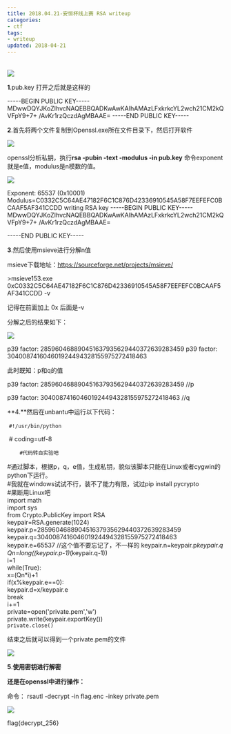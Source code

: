 ```yaml
---
title: 2018.04.21-安恒杯线上赛 RSA writeup
categories:
- ctf
tags:
- writeup
updated: 2018-04-21
---
```


###### 

<img src="{{ site.url }}/assets//blog_images/2018.04.21-安恒线上RSA-01.png"/>

 												



**1**.pub.key 打开之后就是这样的

-----BEGIN PUBLIC KEY-----
MDwwDQYJKoZIhvcNAQEBBQADKwAwKAIhAMAzLFxkrkcYL2wch21CM2kQVFpY9+7+
/AvKr1rzQczdAgMBAAE=
-----END PUBLIC KEY-----

**2**.首先将两个文件复制到Openssl.exe所在文件目录下，然后打开软件

<img src="{{ site.url }}/assets//blog_images/2018.04.21-安恒线上RSA-02.png"/>



openssl分析私钥，执行**rsa -pubin -text -modulus -in pub.key** 命令exponent就是e值，modulus是n模数的值。

<img src="{{ site.url }}/assets//blog_images/2018.04.21-安恒线上RSA-03.png"/>



Exponent: 65537 (0x10001)
Modulus=C0332C5C64AE47182F6C1C876D42336910545A58F7EEFEFC0BCAAF5AF341CCDD
writing RSA key
-----BEGIN PUBLIC KEY-----
MDwwDQYJKoZIhvcNAQEBBQADKwAwKAIhAMAzLFxkrkcYL2wch21CM2kQVFpY9+7+
/AvKr1rzQczdAgMBAAE=

-----END PUBLIC KEY-----

**3**.然后使用msieve进行分解n值

msieve下载地址：<https://sourceforge.net/projects/msieve/>

\>msieve153.exe 0xC0332C5C64AE47182F6C1C876D42336910545A58F7EEFEFC0BCAAF5AF341CCDD -v

记得在前面加上 0x  后面是-v

分解之后的结果如下：

<img src="{{ site.url }}/assets//blog_images/2018.04.21-安恒线上RSA-04.png"/>



p39 factor: 285960468890451637935629440372639283459
p39 factor: 304008741604601924494328155975272418463

此时既知：p和q的值

p39 factor: 285960468890451637935629440372639283459   //p

p39 factor: 304008741604601924494328155975272418463   //q

**4.**然后在unbantu中运行以下代码：

​    `#!/usr/bin/python`  

​    # coding=utf-8   

`​    #代码转自实验吧`

​    #通过脚本，根据p，q，e值，生成私钥，貌似该脚本只能在Linux或者cygwin的python下运行。  
    #我就在windows试试不行，装不了能力有限，试过pip install pycrypto  
    #果断用Linux吧  
    import math  
    import sys  
    from Crypto.PublicKey import RSA  
    keypair=RSA.generate(1024)  
    keypair.p=285960468890451637935629440372639283459
    keypair.q=304008741604601924494328155975272418463  
    keypair.e=65537  //这个值不要忘记了，不一样的
    keypair.n=keypair.p*keypair.q  
    Qn=long((keypair.p-1)*(keypair.q-1))  
    i=1  
    while(True):  
        x=(Qn*i)+1  
        if(x%keypair.e==0):  
            keypair.d=x/keypair.e  
            break  
        i+=1  
    private=open('private.pem','w')  
    private.write(keypair.exportKey())  
    `private.close()`  

结束之后就可以得到一个private.pem的文件

<img src="{{ site.url }}/assets//blog_images/2018.04.21-安恒线上RSA-05.png"/>



**5**.**使用密钥进行解密**

**还是在openssl中进行操作：**

命令： rsautl -decrypt -in flag.enc -inkey private.pem

<img src="{{ site.url }}/assets//blog_images/2018.04.21-安恒线上RSA-06.png"/>



flag{decrypt_256}

​
